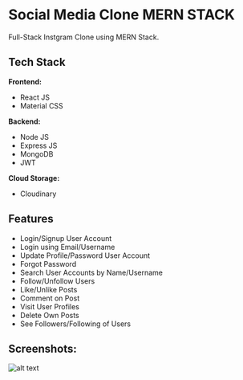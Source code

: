 # Social Media Clone MERN STACK
Full-Stack Instgram Clone using MERN Stack.

## Tech Stack
**Frontend:**

* React JS
* Material CSS

**Backend:**

* Node JS
* Express JS
* MongoDB
* JWT

**Cloud Storage:**

* Cloudinary

## Features
- Login/Signup User Account
- Login using Email/Username
- Update Profile/Password User Account
- Forgot Password
- Search User Accounts by Name/Username
- Follow/Unfollow Users
- Like/Unlike Posts
- Comment on Post
- Visit User Profiles
- Delete Own Posts
- See Followers/Following of Users

## Screenshots:

![alt text](https://github.com/pk-14/social-media-app-mern/blob/main/1.png)
